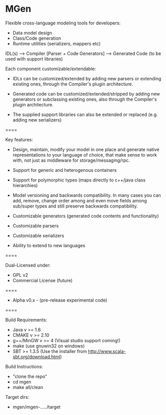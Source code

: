 MGen
====

Flexible cross-language modeling tools for developers:

 * Data model design
 * Class/Code generation
 * Runtime utilities (serializers, mappers etc)
 
IDL(s) 	--> 	Compiler [Parser + Code Generators] 	--> 	Generated Code (to be used with support libraries)


Each component customizable/extendable:

 * IDLs can be customized/extended by adding new parsers or extending existing ones, through the Compiler's plugin architecture.

 * Generated code can be customized/extended/stripped by adding new generators or subclassing existing ones, also through the Compiler's plugin architecture.

 * The supplied support libraries can also be extended or replaced (e.g. adding new serializers)


====


Key features:

 * Design, maintain, modify your model in one place and generate native representations to your language of choice, that make sense to work with, not just as middleware for storage/messaging/rpc.

 * Support for generic and heterogenous containers

 * Support for polymorphic types (maps directly to c++/java class hierarchies)

 * Model versioning and backwards compatibility. In many cases you can add, remove, change order among and even move fields among sub/super types and still preserve backwards compatibility.

 * Customizable generators (generated code contents and functionality)

 * Customizable parsers

 * Customizable serializers

 * Ability to extend to new languages



====

Dual-Licensed under:
 * GPL v2
 * Commercial License (future)

====

 - Alpha v0.x -
(pre-release experimental code)

====

Build Requirements:
  * Java v >= 1.6
  * CMAKE v >= 2.10
  * g++/MinGW v >= 4 (Visual studio support coming!)
  * make (use gnuwin32 on windows)
  * SBT >= 1.3.5 (Use the installer from http://www.scala-sbt.org/download.html)

Build Instructions:
  * "clone the repo"
  * cd mgen
  * make all/clean

Target dirs:
  * mgen/mgen-...../target
  
